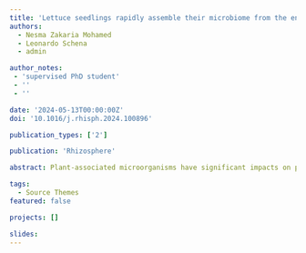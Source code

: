 ```yaml
---
title: 'Lettuce seedlings rapidly assemble their microbiome from the environment through deterministic processes'
authors:
  - Nesma Zakaria Mohamed
  - Leonardo Schena
  - admin

author_notes:
 - 'supervised PhD student'
 - ''
 - ''

date: '2024-05-13T00:00:00Z'
doi: '10.1016/j.rhisph.2024.100896'

publication_types: ['2']

publication: 'Rhizosphere'

abstract: Plant-associated microorganisms have significant impacts on plant biology, ecology, and evolution. Although several studies have examined the factors driving variations in plant microbiomes, the mechanisms underlying the assembly of the plant microbiome are still poorly understood. In this study, we used gnotobiotic plants to test (i) whether seedlings create a selective environment and drive the assembly of root and leaf microbiomes through deterministic or stochastic processes, and (ii) whether seedlings structure the microbiome that is transferred through seeds using deterministic processes and whether this pattern changes when seedlings are exposed to the environmental microbiome. Our results show that the microbiome of gnotobiotic plants (i.e., inherited through seeds) is not under the selective influence of the host plant but changes quickly when plants are exposed to soil microbiomes. Within one week, plants were able to select microorganisms from the inocula, assemble the root microbiome, and assemble the shoot microbiome. This study supports the hypothesis that plants at early developmental stages might exert strong selective activity on their microbiomes and contribute to clarifying the mechanisms of plant microbiome assembly.

tags:
  - Source Themes
featured: false

projects: []

slides:
---
```

